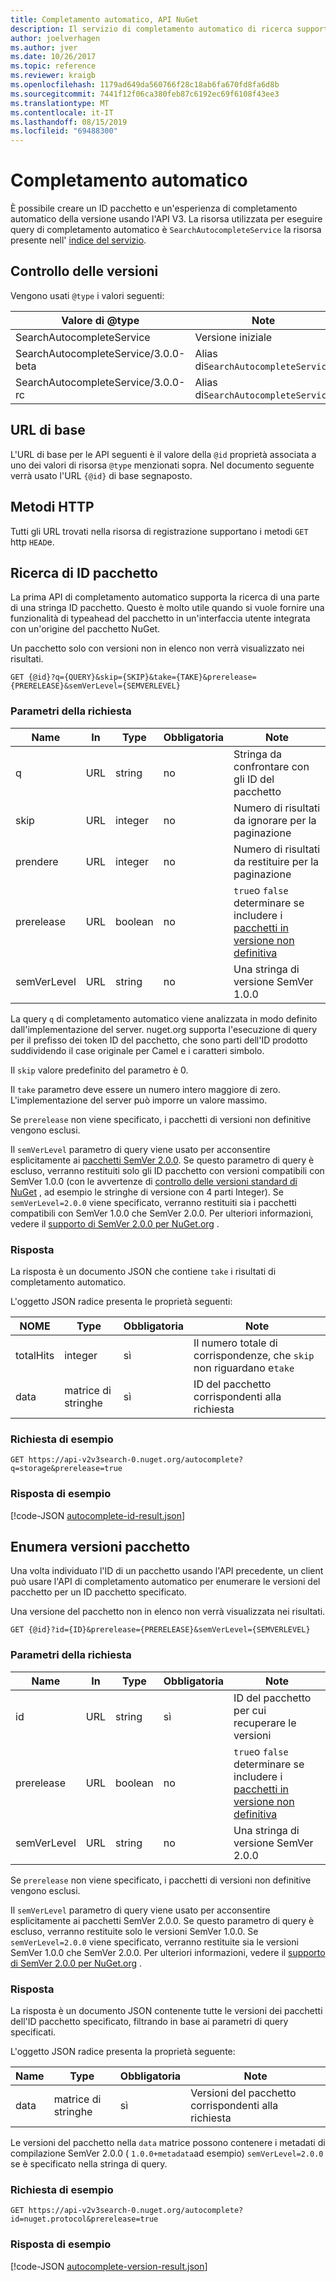 ```yaml
---
title: Completamento automatico, API NuGet
description: Il servizio di completamento automatico di ricerca supporta l'individuazione interattiva di ID e versioni del pacchetto.
author: joelverhagen
ms.author: jver
ms.date: 10/26/2017
ms.topic: reference
ms.reviewer: kraigb
ms.openlocfilehash: 1179ad649da560766f28c18ab6fa670fd8fa6d8b
ms.sourcegitcommit: 7441f12f06ca380feb87c6192ec69f6108f43ee3
ms.translationtype: MT
ms.contentlocale: it-IT
ms.lasthandoff: 08/15/2019
ms.locfileid: "69488300"
---
```

# <a name="autocomplete"></a>Completamento automatico

È possibile creare un ID pacchetto e un'esperienza di completamento automatico della versione usando l'API V3. La risorsa utilizzata per eseguire query di completamento automatico è `SearchAutocompleteService` la risorsa presente nell' [indice del servizio](service-index.md).

## <a name="versioning"></a>Controllo delle versioni

Vengono usati `@type` i valori seguenti:

Valore di @type                          | Note
------------------------------------ | -----
SearchAutocompleteService            | Versione iniziale
SearchAutocompleteService/3.0.0-beta | Alias di`SearchAutocompleteService`
SearchAutocompleteService/3.0.0-rc   | Alias di`SearchAutocompleteService`

## <a name="base-url"></a>URL di base

L'URL di base per le API seguenti è il valore della `@id` proprietà associata a uno dei valori di risorsa `@type` menzionati sopra. Nel documento seguente verrà usato l'URL `{@id}` di base segnaposto.

## <a name="http-methods"></a>Metodi HTTP

Tutti gli URL trovati nella risorsa di registrazione supportano i metodi `GET` http `HEAD`e.

## <a name="search-for-package-ids"></a>Ricerca di ID pacchetto

La prima API di completamento automatico supporta la ricerca di una parte di una stringa ID pacchetto. Questo è molto utile quando si vuole fornire una funzionalità di typeahead del pacchetto in un'interfaccia utente integrata con un'origine del pacchetto NuGet.

Un pacchetto solo con versioni non in elenco non verrà visualizzato nei risultati.

    GET {@id}?q={QUERY}&skip={SKIP}&take={TAKE}&prerelease={PRERELEASE}&semVerLevel={SEMVERLEVEL}

### <a name="request-parameters"></a>Parametri della richiesta

Name        | In     | Type    | Obbligatoria | Note
----------- | ------ | ------- | -------- | -----
q           | URL    | string  | no       | Stringa da confrontare con gli ID del pacchetto
skip        | URL    | integer | no       | Numero di risultati da ignorare per la paginazione
prendere        | URL    | integer | no       | Numero di risultati da restituire per la paginazione
prerelease  | URL    | boolean | no       | `true`o `false` determinare se includere i [pacchetti in versione non definitiva](../create-packages/prerelease-packages.md)
semVerLevel | URL    | string  | no       | Una stringa di versione SemVer 1.0.0 

La query `q` di completamento automatico viene analizzata in modo definito dall'implementazione del server. nuget.org supporta l'esecuzione di query per il prefisso dei token ID del pacchetto, che sono parti dell'ID prodotto suddividendo il case originale per Camel e i caratteri simbolo.

Il `skip` valore predefinito del parametro è 0.

Il `take` parametro deve essere un numero intero maggiore di zero. L'implementazione del server può imporre un valore massimo.

Se `prerelease` non viene specificato, i pacchetti di versioni non definitive vengono esclusi.

Il `semVerLevel` parametro di query viene usato per acconsentire esplicitamente ai [pacchetti SemVer 2.0.0](https://github.com/NuGet/Home/wiki/SemVer2-support-for-nuget.org-%28server-side%29#identifying-semver-v200-packages).
Se questo parametro di query è escluso, verranno restituiti solo gli ID pacchetto con versioni compatibili con SemVer 1.0.0 (con le avvertenze di [controllo delle versioni standard di NuGet](../concepts/package-versioning.md) , ad esempio le stringhe di versione con 4 parti Integer).
Se `semVerLevel=2.0.0` viene specificato, verranno restituiti sia i pacchetti compatibili con SemVer 1.0.0 che SemVer 2.0.0. Per ulteriori informazioni, vedere il [supporto di SemVer 2.0.0 per NuGet.org](https://github.com/NuGet/Home/wiki/SemVer2-support-for-nuget.org-%28server-side%29) .

### <a name="response"></a>Risposta

La risposta è un documento JSON che contiene `take` i risultati di completamento automatico.

L'oggetto JSON radice presenta le proprietà seguenti:

NOME      | Type             | Obbligatoria | Note
--------- | ---------------- | -------- | -----
totalHits | integer          | sì      | Il numero totale di corrispondenze, che `skip` non riguardano e`take`
data      | matrice di stringhe | sì      | ID del pacchetto corrispondenti alla richiesta

### <a name="sample-request"></a>Richiesta di esempio

    GET https://api-v2v3search-0.nuget.org/autocomplete?q=storage&prerelease=true

### <a name="sample-response"></a>Risposta di esempio

[!code-JSON [autocomplete-id-result.json](./_data/autocomplete-id-result.json)]

## <a name="enumerate-package-versions"></a>Enumera versioni pacchetto

Una volta individuato l'ID di un pacchetto usando l'API precedente, un client può usare l'API di completamento automatico per enumerare le versioni del pacchetto per un ID pacchetto specificato.

Una versione del pacchetto non in elenco non verrà visualizzata nei risultati.

    GET {@id}?id={ID}&prerelease={PRERELEASE}&semVerLevel={SEMVERLEVEL}

### <a name="request-parameters"></a>Parametri della richiesta

Name        | In     | Type    | Obbligatoria | Note
----------- | ------ | ------- | -------- | -----
id          | URL    | string  | sì      | ID del pacchetto per cui recuperare le versioni
prerelease  | URL    | boolean | no       | `true`o `false` determinare se includere i [pacchetti in versione non definitiva](../create-packages/prerelease-packages.md)
semVerLevel | URL    | string  | no       | Una stringa di versione SemVer 2.0.0 

Se `prerelease` non viene specificato, i pacchetti di versioni non definitive vengono esclusi.

Il `semVerLevel` parametro di query viene usato per acconsentire esplicitamente ai pacchetti SemVer 2.0.0. Se questo parametro di query è escluso, verranno restituite solo le versioni SemVer 1.0.0. Se `semVerLevel=2.0.0` viene specificato, verranno restituite sia le versioni SemVer 1.0.0 che SemVer 2.0.0. Per ulteriori informazioni, vedere il [supporto di SemVer 2.0.0 per NuGet.org](https://github.com/NuGet/Home/wiki/SemVer2-support-for-nuget.org-%28server-side%29) .

### <a name="response"></a>Risposta

La risposta è un documento JSON contenente tutte le versioni dei pacchetti dell'ID pacchetto specificato, filtrando in base ai parametri di query specificati.

L'oggetto JSON radice presenta la proprietà seguente:

Name      | Type             | Obbligatoria | Note
--------- | ---------------- | -------- | -----
data      | matrice di stringhe | sì      | Versioni del pacchetto corrispondenti alla richiesta

Le versioni del pacchetto nella `data` matrice possono contenere i metadati di compilazione SemVer 2.0.0 ( `1.0.0+metadata`ad esempio) `semVerLevel=2.0.0` se è specificato nella stringa di query.

### <a name="sample-request"></a>Richiesta di esempio

    GET https://api-v2v3search-0.nuget.org/autocomplete?id=nuget.protocol&prerelease=true

### <a name="sample-response"></a>Risposta di esempio

[!code-JSON [autocomplete-version-result.json](./_data/autocomplete-version-result.json)]

